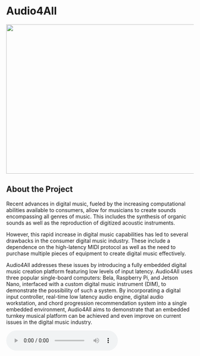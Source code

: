 # Audio4All

<p align="center">
  <img width="800" height="400" src="https://cdn.discordapp.com/attachments/786465662640848901/832383795440648242/Audio4AllFinal.png">
</p>

## About the Project
Recent advances in digital music, fueled by the increasing computational abilities available to consumers, allow for musicians to create sounds encompassing all genres of music. This includes the synthesis of organic sounds as well as the reproduction of digitized acoustic instruments.

However, this rapid increase in digital music capabilities has led to several drawbacks in the consumer digital music industry. These include a dependence on the high-latency MIDI protocol as well as the need to purchase multiple pieces of equipment to create digital music effectively.

Audio4All addresses these issues by introducing a fully embedded digital music creation platform featuring low levels of input latency. Audio4All uses three popular single-board computers: Bela, Raspberry Pi, and Jetson Nano, interfaced with a custom digital music instrument (DIM), to demonstrate the possibility of such a system.
By incorporating a digital input controller, real-time low latency audio engine, digital audio workstation, and chord progression recommendation system into a single embedded environment, Audio4All aims to demonstrate that an embedded turnkey musical platform can be achieved and even improve on current issues in the digital music industry.

<audio controls autostart="true">
  <source src="NagChampa.mp3" type="audio/mp3">
</audio>
